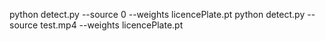 python detect.py --source 0 --weights licencePlate.pt
python detect.py --source test.mp4  --weights licencePlate.pt

